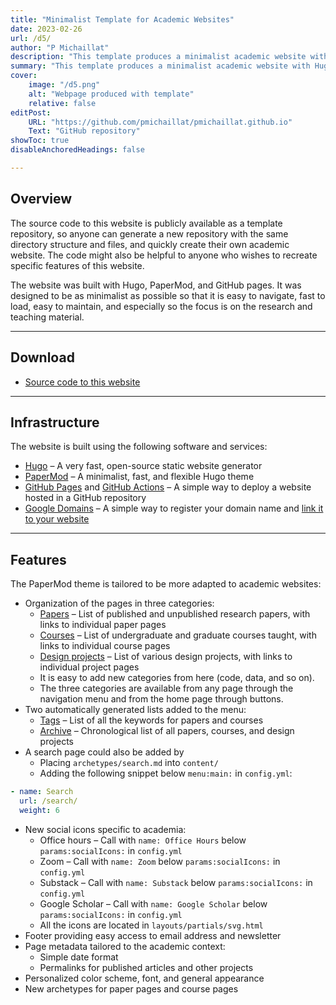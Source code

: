 ```yaml
---
title: "Minimalist Template for Academic Websites" 
date: 2023-02-26
url: /d5/
author: "P Michaillat"
description: "This template produces a minimalist academic website with Hugo, Papermod, and GitHub Pages." 
summary: "This template produces a minimalist academic website with Hugo, Papermod, and GitHub Pages." 
cover:
    image: "/d5.png"
    alt: "Webpage produced with template"
    relative: false
editPost:
    URL: "https://github.com/pmichaillat/pmichaillat.github.io"
    Text: "GitHub repository"
showToc: true
disableAnchoredHeadings: false

---
```


## Overview

The source code to this website is publicly available as a template repository, so anyone can generate a new repository with the same directory structure and files, and quickly create their own academic website. The code might also be helpful to anyone who wishes to recreate specific features of this website. 

The website was built with Hugo, PaperMod, and GitHub pages. It was designed to be as minimalist as possible so that it is easy to navigate, fast to load, easy to maintain, and especially so the focus is on the research and teaching material.

---

## Download

- [Source code to this website](https://github.com/pmichaillat/pmichaillat.github.io)

---

## Infrastructure

The website is built using the following software and services:

+ [Hugo](https://gohugo.io) – A very fast, open-source static website generator 
+ [PaperMod](https://github.com/adityatelange/hugo-PaperMod) – A minimalist, fast, and flexible Hugo theme
+ [GitHub Pages](https://docs.github.com/en/pages/getting-started-with-github-pages/about-github-pages) and [GitHub Actions](https://gohugo.io/hosting-and-deployment/hosting-on-github/) – A simple way to deploy a website hosted in a GitHub repository
+ [Google Domains](https://domains.google) – A simple way to register your domain name and [link it to your website](https://docs.github.com/en/pages/configuring-a-custom-domain-for-your-github-pages-site/about-custom-domains-and-github-pages) 

---

## Features

The PaperMod theme is tailored to be more adapted to academic websites:

+ Organization of the pages in three categories: 
    - [Papers](https://pascalmichaillat.org/papers/) – List of published and unpublished research papers, with links to individual paper pages
    - [Courses](https://pascalmichaillat.org/courses/) – List of undergraduate and graduate courses taught, with links to individual course pages
    - [Design projects](https://pascalmichaillat.org/design/) – List of various design projects, with links to individual project pages
    - It is easy to add new categories from here (code, data, and so on). 
    - The three categories are available from any page through the navigation menu and from the home page through buttons.
+ Two automatically generated lists added to the menu:
    - [Tags](https://pascalmichaillat.org/tags/) – List of all the keywords for papers and courses
    - [Archive](https://pascalmichaillat.org/archive/) – Chronological list of all papers, courses, and design projects
+ A search page could also be added by
    + Placing `archetypes/search.md` into `content/`
    + Adding the following snippet below `menu:main:` in `config.yml`: 
```yml
- name: Search  
  url: /search/  
  weight: 6
```
+ New social icons specific to academia: 
    - Office hours – Call with `name: Office Hours` below `params:socialIcons:` in `config.yml`
    - Zoom – Call with `name: Zoom` below `params:socialIcons:` in `config.yml`
    - Substack – Call with `name: Substack` below `params:socialIcons:` in `config.yml`
    - Google Scholar – Call with `name: Google Scholar` below `params:socialIcons:` in `config.yml`
    - All the icons are located in `layouts/partials/svg.html`
+ Footer providing easy access to email address and newsletter
+ Page metadata tailored to the academic context: 
    - Simple date format
    - Permalinks for published articles and other projects   
+ Personalized color scheme, font, and general appearance
+ New archetypes for paper pages and course pages